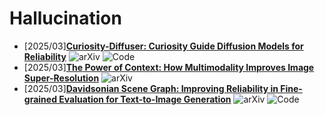 # Hallucination
- [2025/03]**[Curiosity-Diffuser: Curiosity Guide Diffusion Models for Reliability](https://arxiv.org/abs/2503.14833)** ![arXiv](https://img.shields.io/badge/arXiv-blue) ![Code](https://img.shields.io/badge/Code-violet)
- [2025/03]**[The Power of Context: How Multimodality Improves Image Super-Resolution](https://arxiv.org/abs/2503.14503)** ![arXiv](https://img.shields.io/badge/arXiv-blue)
- [2025/03]**[Davidsonian Scene Graph: Improving Reliability in Fine-grained Evaluation for Text-to-Image Generation](https://arxiv.org/abs/2310.18235)** ![arXiv](https://img.shields.io/badge/arXiv-blue) ![Code](https://img.shields.io/badge/Code-violet)


